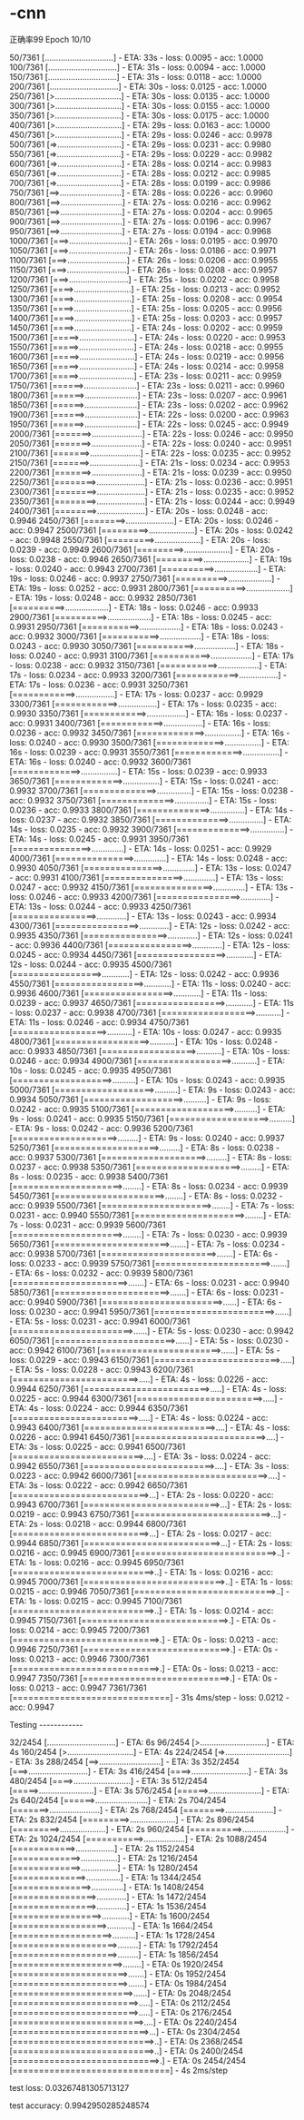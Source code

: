 # -cnn
正确率99
Epoch 10/10

  50/7361 [..............................] - ETA: 33s - loss: 0.0095 - acc: 1.0000
 100/7361 [..............................] - ETA: 31s - loss: 0.0094 - acc: 1.0000
 150/7361 [..............................] - ETA: 31s - loss: 0.0118 - acc: 1.0000
 200/7361 [..............................] - ETA: 30s - loss: 0.0125 - acc: 1.0000
 250/7361 [>.............................] - ETA: 30s - loss: 0.0135 - acc: 1.0000
 300/7361 [>.............................] - ETA: 30s - loss: 0.0155 - acc: 1.0000
 350/7361 [>.............................] - ETA: 30s - loss: 0.0175 - acc: 1.0000
 400/7361 [>.............................] - ETA: 29s - loss: 0.0163 - acc: 1.0000
 450/7361 [>.............................] - ETA: 29s - loss: 0.0246 - acc: 0.9978
 500/7361 [=>............................] - ETA: 29s - loss: 0.0231 - acc: 0.9980
 550/7361 [=>............................] - ETA: 29s - loss: 0.0229 - acc: 0.9982
 600/7361 [=>............................] - ETA: 28s - loss: 0.0214 - acc: 0.9983
 650/7361 [=>............................] - ETA: 28s - loss: 0.0212 - acc: 0.9985
 700/7361 [=>............................] - ETA: 28s - loss: 0.0199 - acc: 0.9986
 750/7361 [==>...........................] - ETA: 28s - loss: 0.0226 - acc: 0.9960
 800/7361 [==>...........................] - ETA: 27s - loss: 0.0216 - acc: 0.9962
 850/7361 [==>...........................] - ETA: 27s - loss: 0.0204 - acc: 0.9965
 900/7361 [==>...........................] - ETA: 27s - loss: 0.0196 - acc: 0.9967
 950/7361 [==>...........................] - ETA: 27s - loss: 0.0194 - acc: 0.9968
1000/7361 [===>..........................] - ETA: 26s - loss: 0.0195 - acc: 0.9970
1050/7361 [===>..........................] - ETA: 26s - loss: 0.0186 - acc: 0.9971
1100/7361 [===>..........................] - ETA: 26s - loss: 0.0206 - acc: 0.9955
1150/7361 [===>..........................] - ETA: 26s - loss: 0.0208 - acc: 0.9957
1200/7361 [===>..........................] - ETA: 25s - loss: 0.0202 - acc: 0.9958
1250/7361 [====>.........................] - ETA: 25s - loss: 0.0213 - acc: 0.9952
1300/7361 [====>.........................] - ETA: 25s - loss: 0.0208 - acc: 0.9954
1350/7361 [====>.........................] - ETA: 25s - loss: 0.0205 - acc: 0.9956
1400/7361 [====>.........................] - ETA: 25s - loss: 0.0203 - acc: 0.9957
1450/7361 [====>.........................] - ETA: 24s - loss: 0.0202 - acc: 0.9959
1500/7361 [=====>........................] - ETA: 24s - loss: 0.0220 - acc: 0.9953
1550/7361 [=====>........................] - ETA: 24s - loss: 0.0218 - acc: 0.9955
1600/7361 [=====>........................] - ETA: 24s - loss: 0.0219 - acc: 0.9956
1650/7361 [=====>........................] - ETA: 24s - loss: 0.0214 - acc: 0.9958
1700/7361 [=====>........................] - ETA: 23s - loss: 0.0211 - acc: 0.9959
1750/7361 [======>.......................] - ETA: 23s - loss: 0.0211 - acc: 0.9960
1800/7361 [======>.......................] - ETA: 23s - loss: 0.0207 - acc: 0.9961
1850/7361 [======>.......................] - ETA: 23s - loss: 0.0202 - acc: 0.9962
1900/7361 [======>.......................] - ETA: 22s - loss: 0.0200 - acc: 0.9963
1950/7361 [======>.......................] - ETA: 22s - loss: 0.0245 - acc: 0.9949
2000/7361 [=======>......................] - ETA: 22s - loss: 0.0246 - acc: 0.9950
2050/7361 [=======>......................] - ETA: 22s - loss: 0.0240 - acc: 0.9951
2100/7361 [=======>......................] - ETA: 22s - loss: 0.0235 - acc: 0.9952
2150/7361 [=======>......................] - ETA: 21s - loss: 0.0234 - acc: 0.9953
2200/7361 [=======>......................] - ETA: 21s - loss: 0.0239 - acc: 0.9950
2250/7361 [========>.....................] - ETA: 21s - loss: 0.0236 - acc: 0.9951
2300/7361 [========>.....................] - ETA: 21s - loss: 0.0235 - acc: 0.9952
2350/7361 [========>.....................] - ETA: 21s - loss: 0.0244 - acc: 0.9949
2400/7361 [========>.....................] - ETA: 20s - loss: 0.0248 - acc: 0.9946
2450/7361 [========>.....................] - ETA: 20s - loss: 0.0246 - acc: 0.9947
2500/7361 [=========>....................] - ETA: 20s - loss: 0.0242 - acc: 0.9948
2550/7361 [=========>....................] - ETA: 20s - loss: 0.0239 - acc: 0.9949
2600/7361 [=========>....................] - ETA: 20s - loss: 0.0238 - acc: 0.9946
2650/7361 [=========>....................] - ETA: 19s - loss: 0.0240 - acc: 0.9943
2700/7361 [==========>...................] - ETA: 19s - loss: 0.0246 - acc: 0.9937
2750/7361 [==========>...................] - ETA: 19s - loss: 0.0252 - acc: 0.9931
2800/7361 [==========>...................] - ETA: 19s - loss: 0.0248 - acc: 0.9932
2850/7361 [==========>...................] - ETA: 18s - loss: 0.0246 - acc: 0.9933
2900/7361 [==========>...................] - ETA: 18s - loss: 0.0245 - acc: 0.9931
2950/7361 [===========>..................] - ETA: 18s - loss: 0.0243 - acc: 0.9932
3000/7361 [===========>..................] - ETA: 18s - loss: 0.0243 - acc: 0.9930
3050/7361 [===========>..................] - ETA: 18s - loss: 0.0240 - acc: 0.9931
3100/7361 [===========>..................] - ETA: 17s - loss: 0.0238 - acc: 0.9932
3150/7361 [===========>..................] - ETA: 17s - loss: 0.0234 - acc: 0.9933
3200/7361 [============>.................] - ETA: 17s - loss: 0.0236 - acc: 0.9931
3250/7361 [============>.................] - ETA: 17s - loss: 0.0237 - acc: 0.9929
3300/7361 [============>.................] - ETA: 17s - loss: 0.0235 - acc: 0.9930
3350/7361 [============>.................] - ETA: 16s - loss: 0.0237 - acc: 0.9931
3400/7361 [============>.................] - ETA: 16s - loss: 0.0236 - acc: 0.9932
3450/7361 [=============>................] - ETA: 16s - loss: 0.0240 - acc: 0.9930
3500/7361 [=============>................] - ETA: 16s - loss: 0.0239 - acc: 0.9931
3550/7361 [=============>................] - ETA: 16s - loss: 0.0240 - acc: 0.9932
3600/7361 [=============>................] - ETA: 15s - loss: 0.0239 - acc: 0.9933
3650/7361 [=============>................] - ETA: 15s - loss: 0.0241 - acc: 0.9932
3700/7361 [==============>...............] - ETA: 15s - loss: 0.0238 - acc: 0.9932
3750/7361 [==============>...............] - ETA: 15s - loss: 0.0236 - acc: 0.9933
3800/7361 [==============>...............] - ETA: 14s - loss: 0.0237 - acc: 0.9932
3850/7361 [==============>...............] - ETA: 14s - loss: 0.0235 - acc: 0.9932
3900/7361 [==============>...............] - ETA: 14s - loss: 0.0245 - acc: 0.9931
3950/7361 [===============>..............] - ETA: 14s - loss: 0.0251 - acc: 0.9929
4000/7361 [===============>..............] - ETA: 14s - loss: 0.0248 - acc: 0.9930
4050/7361 [===============>..............] - ETA: 13s - loss: 0.0247 - acc: 0.9931
4100/7361 [===============>..............] - ETA: 13s - loss: 0.0247 - acc: 0.9932
4150/7361 [===============>..............] - ETA: 13s - loss: 0.0246 - acc: 0.9933
4200/7361 [================>.............] - ETA: 13s - loss: 0.0244 - acc: 0.9933
4250/7361 [================>.............] - ETA: 13s - loss: 0.0243 - acc: 0.9934
4300/7361 [================>.............] - ETA: 12s - loss: 0.0242 - acc: 0.9935
4350/7361 [================>.............] - ETA: 12s - loss: 0.0241 - acc: 0.9936
4400/7361 [================>.............] - ETA: 12s - loss: 0.0245 - acc: 0.9934
4450/7361 [=================>............] - ETA: 12s - loss: 0.0244 - acc: 0.9935
4500/7361 [=================>............] - ETA: 12s - loss: 0.0242 - acc: 0.9936
4550/7361 [=================>............] - ETA: 11s - loss: 0.0240 - acc: 0.9936
4600/7361 [=================>............] - ETA: 11s - loss: 0.0239 - acc: 0.9937
4650/7361 [=================>............] - ETA: 11s - loss: 0.0237 - acc: 0.9938
4700/7361 [==================>...........] - ETA: 11s - loss: 0.0246 - acc: 0.9934
4750/7361 [==================>...........] - ETA: 10s - loss: 0.0247 - acc: 0.9935
4800/7361 [==================>...........] - ETA: 10s - loss: 0.0248 - acc: 0.9933
4850/7361 [==================>...........] - ETA: 10s - loss: 0.0246 - acc: 0.9934
4900/7361 [==================>...........] - ETA: 10s - loss: 0.0245 - acc: 0.9935
4950/7361 [===================>..........] - ETA: 10s - loss: 0.0243 - acc: 0.9935
5000/7361 [===================>..........] - ETA: 9s - loss: 0.0243 - acc: 0.9934 
5050/7361 [===================>..........] - ETA: 9s - loss: 0.0242 - acc: 0.9935
5100/7361 [===================>..........] - ETA: 9s - loss: 0.0241 - acc: 0.9935
5150/7361 [===================>..........] - ETA: 9s - loss: 0.0242 - acc: 0.9936
5200/7361 [====================>.........] - ETA: 9s - loss: 0.0240 - acc: 0.9937
5250/7361 [====================>.........] - ETA: 8s - loss: 0.0238 - acc: 0.9937
5300/7361 [====================>.........] - ETA: 8s - loss: 0.0237 - acc: 0.9938
5350/7361 [====================>.........] - ETA: 8s - loss: 0.0235 - acc: 0.9938
5400/7361 [=====================>........] - ETA: 8s - loss: 0.0234 - acc: 0.9939
5450/7361 [=====================>........] - ETA: 8s - loss: 0.0232 - acc: 0.9939
5500/7361 [=====================>........] - ETA: 7s - loss: 0.0231 - acc: 0.9940
5550/7361 [=====================>........] - ETA: 7s - loss: 0.0231 - acc: 0.9939
5600/7361 [=====================>........] - ETA: 7s - loss: 0.0230 - acc: 0.9939
5650/7361 [======================>.......] - ETA: 7s - loss: 0.0234 - acc: 0.9938
5700/7361 [======================>.......] - ETA: 6s - loss: 0.0233 - acc: 0.9939
5750/7361 [======================>.......] - ETA: 6s - loss: 0.0232 - acc: 0.9939
5800/7361 [======================>.......] - ETA: 6s - loss: 0.0231 - acc: 0.9940
5850/7361 [======================>.......] - ETA: 6s - loss: 0.0231 - acc: 0.9940
5900/7361 [=======================>......] - ETA: 6s - loss: 0.0230 - acc: 0.9941
5950/7361 [=======================>......] - ETA: 5s - loss: 0.0231 - acc: 0.9941
6000/7361 [=======================>......] - ETA: 5s - loss: 0.0230 - acc: 0.9942
6050/7361 [=======================>......] - ETA: 5s - loss: 0.0230 - acc: 0.9942
6100/7361 [=======================>......] - ETA: 5s - loss: 0.0229 - acc: 0.9943
6150/7361 [========================>.....] - ETA: 5s - loss: 0.0228 - acc: 0.9943
6200/7361 [========================>.....] - ETA: 4s - loss: 0.0226 - acc: 0.9944
6250/7361 [========================>.....] - ETA: 4s - loss: 0.0225 - acc: 0.9944
6300/7361 [========================>.....] - ETA: 4s - loss: 0.0224 - acc: 0.9944
6350/7361 [========================>.....] - ETA: 4s - loss: 0.0224 - acc: 0.9943
6400/7361 [=========================>....] - ETA: 4s - loss: 0.0226 - acc: 0.9941
6450/7361 [=========================>....] - ETA: 3s - loss: 0.0225 - acc: 0.9941
6500/7361 [=========================>....] - ETA: 3s - loss: 0.0224 - acc: 0.9942
6550/7361 [=========================>....] - ETA: 3s - loss: 0.0223 - acc: 0.9942
6600/7361 [=========================>....] - ETA: 3s - loss: 0.0222 - acc: 0.9942
6650/7361 [==========================>...] - ETA: 2s - loss: 0.0220 - acc: 0.9943
6700/7361 [==========================>...] - ETA: 2s - loss: 0.0219 - acc: 0.9943
6750/7361 [==========================>...] - ETA: 2s - loss: 0.0218 - acc: 0.9944
6800/7361 [==========================>...] - ETA: 2s - loss: 0.0217 - acc: 0.9944
6850/7361 [==========================>...] - ETA: 2s - loss: 0.0216 - acc: 0.9945
6900/7361 [===========================>..] - ETA: 1s - loss: 0.0216 - acc: 0.9945
6950/7361 [===========================>..] - ETA: 1s - loss: 0.0216 - acc: 0.9945
7000/7361 [===========================>..] - ETA: 1s - loss: 0.0215 - acc: 0.9946
7050/7361 [===========================>..] - ETA: 1s - loss: 0.0215 - acc: 0.9945
7100/7361 [===========================>..] - ETA: 1s - loss: 0.0214 - acc: 0.9945
7150/7361 [============================>.] - ETA: 0s - loss: 0.0214 - acc: 0.9945
7200/7361 [============================>.] - ETA: 0s - loss: 0.0213 - acc: 0.9946
7250/7361 [============================>.] - ETA: 0s - loss: 0.0213 - acc: 0.9946
7300/7361 [============================>.] - ETA: 0s - loss: 0.0213 - acc: 0.9947
7350/7361 [============================>.] - ETA: 0s - loss: 0.0213 - acc: 0.9947
7361/7361 [==============================] - 31s 4ms/step - loss: 0.0212 - acc: 0.9947

Testing ------------

  32/2454 [..............................] - ETA: 6s
  96/2454 [>.............................] - ETA: 4s
 160/2454 [>.............................] - ETA: 4s
 224/2454 [=>............................] - ETA: 3s
 288/2454 [==>...........................] - ETA: 3s
 352/2454 [===>..........................] - ETA: 3s
 416/2454 [====>.........................] - ETA: 3s
 480/2454 [====>.........................] - ETA: 3s
 512/2454 [=====>........................] - ETA: 3s
 576/2454 [======>.......................] - ETA: 2s
 640/2454 [======>.......................] - ETA: 2s
 704/2454 [=======>......................] - ETA: 2s
 768/2454 [========>.....................] - ETA: 2s
 832/2454 [=========>....................] - ETA: 2s
 896/2454 [=========>....................] - ETA: 2s
 960/2454 [==========>...................] - ETA: 2s
1024/2454 [===========>..................] - ETA: 2s
1088/2454 [============>.................] - ETA: 2s
1152/2454 [=============>................] - ETA: 2s
1216/2454 [=============>................] - ETA: 1s
1280/2454 [==============>...............] - ETA: 1s
1344/2454 [===============>..............] - ETA: 1s
1408/2454 [================>.............] - ETA: 1s
1472/2454 [================>.............] - ETA: 1s
1536/2454 [=================>............] - ETA: 1s
1600/2454 [==================>...........] - ETA: 1s
1664/2454 [===================>..........] - ETA: 1s
1728/2454 [====================>.........] - ETA: 1s
1792/2454 [====================>.........] - ETA: 1s
1856/2454 [=====================>........] - ETA: 0s
1920/2454 [======================>.......] - ETA: 0s
1952/2454 [======================>.......] - ETA: 0s
1984/2454 [=======================>......] - ETA: 0s
2048/2454 [========================>.....] - ETA: 0s
2112/2454 [========================>.....] - ETA: 0s
2176/2454 [=========================>....] - ETA: 0s
2240/2454 [==========================>...] - ETA: 0s
2304/2454 [===========================>..] - ETA: 0s
2368/2454 [===========================>..] - ETA: 0s
2400/2454 [============================>.] - ETA: 0s
2454/2454 [==============================] - 4s 2ms/step

test loss:  0.03267481305713127

test accuracy:  0.9942950285248574
